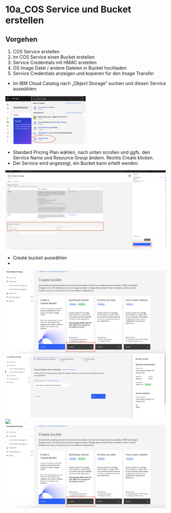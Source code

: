 # 10a_COS Service und Bucket erstellen

## Vorgehen
1. COS Service erstellen
2. Im COS Service einen Bucket erstellen
3. Service Credentials mit HMAC erstellen
4. OS Image Datei / andere Dateien in Bucket hochladen
5. Service Credentials anzeigen und kopieren für den Image Transfer

- Im IBM Cloud Catalog nach „Object Storage“ suchen und diesen Service auswählen:

<img src="_images/COS_Dashboard.png" width="250"/>

- Standard Pricing Plan wählen, nach unten scrollen und ggfs. den Service Name und Resource Group ändern. Rechts Create klicken.
- Der Service wird angezeigt, ein Bucket kann ertellt werden:

<img src="_images/COS_Service1.png" width="500"/>

- Create bucket auswählen 
- 
<img src="_images/COS_Create_bucket1.png" width="500"/>



<img src="_images/COS_Create_bucket2.png" width="500"/>




<img src="_images/COS_Create_bucket3.png" width="500"/>




<img src="_images/COS_Create_bucket1.png" width="500"/>
